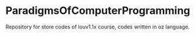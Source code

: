 ParadigmsOfComputerProgramming
==============================

Repository for store codes of louv1.1x course, codes written in oz language.

